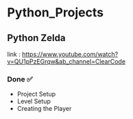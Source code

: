 # Python_Projects

## Python Zelda
link : https://www.youtube.com/watch?v=QU1pPzEGrqw&ab_channel=ClearCode
### Done ✅
*  Project Setup
* Level Setup
* Creating the Player
